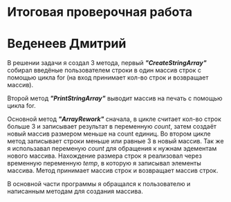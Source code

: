 # Итоговая проверочная работа

# Веденеев Дмитрий

В решении задачи я создал 3 метода, первый ***"CreateStringArray"*** собирал введёные пользователем строки в один массив строк с помощью цикла for (на вход принимает кол-во строк и возвращает массив). 

Второй метод ***"PrintStringArray"*** выводит массив на печать с помощью цикла for.

Основной метод ***"ArrayRework"***  сначала, в цикле считает кол-во строк больше 3 и записывает результат в переменную *count*, затем создаёт новый массив размером меньше на count единиц. Во втором цикле метод записывает строки меньше или равные 3 в новый массив. Так же я использавал переменую *count*
для обращения к нужнам эдементам нового массива. Нахождение размера строк я реализовал через временную переменную *temp*, в которую я записывал элементы массива. Метод принимает массив строк и возвращает массив строк.

В основной части программы я обращался к пользователю и написанным методам для создания массива.
